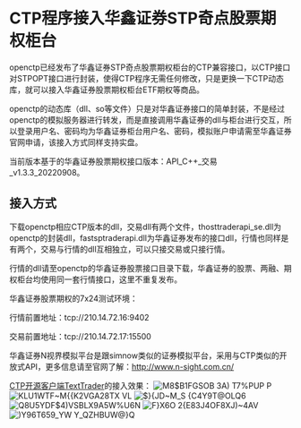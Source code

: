 # CTP程序接入华鑫证券STP奇点股票期权柜台

openctp已经发布了华鑫证券STP奇点股票期权柜台的CTP兼容接口，以CTP接口对STPOPT接口进行封装，使得CTP程序无需任何修改，只是更换一下CTP动态库，就可以接入华鑫证券股票期权柜台ETF期权等商品。

openctp的动态库（dll、so等文件）只是对华鑫证券接口的简单封装，不是经过openctp的模拟服务器进行转发，而是直接调用华鑫证券的dll与柜台进行交互，所以登录用户名、密码均为华鑫证券柜台用户名、密码，模拟账户申请需至华鑫证券官网申请，该接入方式同样支持实盘。

当前版本基于的华鑫证券股票期权接口版本：API_C++_交易_v1.3.3_20220908。

## 接入方式
下载openctp相应CTP版本的dll，交易dll有两个文件，thosttraderapi_se.dll为openctp的封装dll，fastsptraderapi.dll为华鑫证券发布的接口dll，行情也同样是有两个，交易与行情的dll互相独立，可以只接交易或只接行情。

行情的dll请至openctp的华鑫证券股票接口目录下载，华鑫证券的股票、两融、期权柜台均使用同一套行情接口，这里不重复发布。

华鑫证券股票期权的7x24测试环境：

行情前置地址：tcp://210.14.72.16:9402

交易前置地址：tcp://210.14.72.17:15500

华鑫证券N视界模拟平台是跟simnow类似的证券模拟平台，采用与CTP类似的开放式API，更多信息请至官网了解：http://www.n-sight.com.cn/

[CTP开源客户端TextTrader](https://github.com/krenx1983/TextTrader)的接入效果：
![M8$B1FGSOB 3A) T7%PUP P](https://user-images.githubusercontent.com/83346523/128633288-e70f2af9-7106-46a8-bda1-4859c61adf5b.png)
![KLU1WTF~M{{K2VGA28TX VL](https://user-images.githubusercontent.com/83346523/128633135-5173ffa0-762f-40a6-8cbd-74eae4105e06.png)
![$`}{JD~M_S {C4Y9T@O`LQ6](https://user-images.githubusercontent.com/83346523/128633324-471c81f8-8b56-47bb-a9f7-c52c7a1843c6.png)
![Q8U5YDF$4)VSBLX9A5W%U6N](https://user-images.githubusercontent.com/83346523/128633163-c7b532d9-6cbd-4abf-83fa-e9b34d59c112.png)
![F}X6O 2{E83J4OF8XJ)~4AV](https://user-images.githubusercontent.com/83346523/128633183-cf372e87-fa11-40cb-a34d-bc9c562b2bf7.png)
![)Y96T659_YW Y_QZHBUW@}Q](https://user-images.githubusercontent.com/83346523/128633169-94942480-c4bf-4e98-b554-2c3496c0956e.png)
